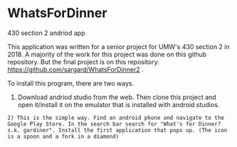# WhatsForDinner
430 section 2 andriod app


This application was written for a senior project for UMW's 430 section 2 in 2018.
A majority of the work for this project was done on this github repository. But the final project is on this repository: https://github.com/sargard/WhatsForDinner2 .

To install this program, there are two ways. 

  1) Download andriod studio from the web. Then clone this project and open it/install it on the emulator that is installed with android studios.
	
	2) This is the simple way. Find an android phone and navigate to the Google Play Store. In the search bar search for "What's for Dinner? s.k. gardiner". Install the first application that pops up. (The icon is a spoon and a fork in a diamond)
